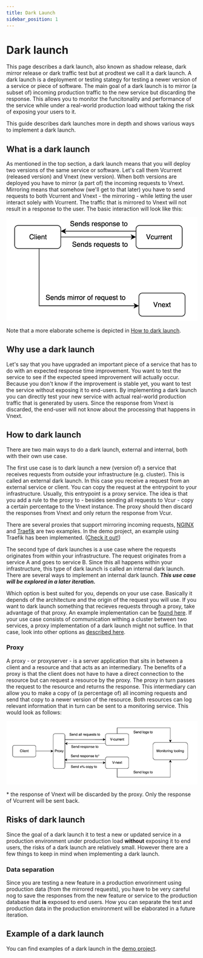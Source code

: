 ```yaml
---
title: Dark Launch
sidebar_position: 1
---
```


# Dark launch

This page describes a dark launch, also known as shadow release, dark mirror release or dark traffic test but at prodtest we call it a dark launch. A dark launch is a deployment or testing stategy for testing a newer version of a service or piece of software. The main goal of a dark launch is to mirror (a subset of) incoming production traffic to the new service but discarding the response. This allows you to monitor the funcitonality and performance of the service while under a real-world production load without taking the risk of exposing your users to it.

This guide describes dark launches more in depth and shows various ways to implement a dark launch.

## What is a dark launch

As mentioned in the top section, a dark launch means that you will deploy two versions of the same service or software. Let's call them Vcurrent (released version) and Vnext (new version). When both versions are deployed you have to mirror (a part of) the incoming requests to Vnext. Mirroring means that somehow (we'll get to that later) you have to send requests to both Vcurrent and Vnext - the mirroring - while letting the user interact solely with Vcurrent. The traffic that is mirrored to Vnext will not result in a response to the user. The basic interaction will look like this:

![Dark Launch basic](../../static/img/dark-launch-basic.png)

Note that a more elaborate scheme is depicted in [How to dark launch](#how-to-dark-launch).

## Why use a dark launch

Let's say that you have upgraded an important piece of a service that has to do with an expected response time improvement. You want to test the service to see if the expected speed improvement will actually occur. Because you don't know if the improvement is stable yet, you want to test the service without exposing it to end-users. By implementing a dark launch you can directly test your new service with actual real-world production traffic that is generated by users. Since the response from Vnext is discarded, the end-user will not know about the processing that happens in Vnext.

## How to dark launch

There are two main ways to do a dark launch, external and internal, both with their own use case.

The first use case is to dark launch a new (version of) a service that receives requests from outside your infrastructure (e.g. cluster). This is called an external dark launch. In this case you receive a request from an external service or client. You can copy the request at the entrypoint to your infrastructure. Usually, this entrypoint is a proxy service. The idea is that you add a rule to the proxy to - besides sending all requests to Vcur - copy a certain percentage to the Vnext instance. The proxy should then discard the responses from Vnext and only return the response from Vcur.

There are several proxies that support mirroring incoming requests, [NGINX](https://nginx.org/en/docs/http/ngx_http_mirror_module.html) and [Traefik](https://doc.traefik.io/traefik/routing/services/#mirroring-service) are two examples. In the demo project, an example using Traefik has been implemented. ([Check it out!](/demo/examples/external-dl))

The second type of dark launches is a use case where the requests originates from within your infrastructure. The request originates from a service A and goes to service B. Since this all happens within your infrastructure, this type of dark launch is called an internal dark launch. There are several ways to implement an internal dark launch. **_This use case will be explored in a later iteration._**

Which option is best suited for you, depends on your use case. Basically it depends of the architecture and the origin of the request you will use. If you want to dark launch something that recieves requests through a proxy, take advantage of that proxy. An example implementation can be [found here](/demo/examples/external-dl).
If your use case consists of communication withing a cluster between two services, a proxy implementation of a dark launch might not suffice. In that case, look into other options as [described here](#).

### Proxy

A proxy - or proxyserver - is a server application that sits in between a client and a resource and that acts as an intermediary. The benefits of a proxy is that the client does not have to have a direct connection to the resource but can request a resource by the proxy. The proxy in turn passes the request to the resource and returns the response. This intermediary can allow you to make a copy of (a percentage of) all incoming requests and send that copy to a newer version of the resource. Both resources can log relevant information that in turn can be sent to a monitoring service. This would look as follows:

![Dark Launch proxy concept](../../static/img/dark-launch-concept-proxy.png)

\* the response of Vnext will be discarded by the proxy. Only the response of Vcurrent will be sent back.

## Risks of dark launch

Since the goal of a dark launch it to test a new or updated service in a production environment under production load **without** exposing it to end users, the risks of a dark launch are relatively small. However there are a few things to keep in mind when implementing a dark launch.

### Data separation

Since you are testing a new feature in a production envorinment using production data (from the mirrored requests), you have to be very careful nog to save the responses from the new feature or service to the production database that **is** exposed to end users. How you can separate the test and production data in the production environment will be elaborated in a future iteration.

## Example of a dark launch

You can find examples of a dark launch in the [demo project](/category/demo-project).
